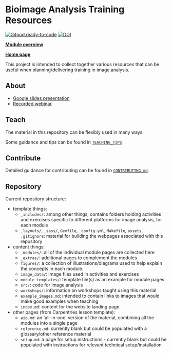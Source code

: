 # Bioimage Analysis Training Resources

[![Gitpod ready-to-code](https://img.shields.io/badge/Gitpod-ready--to--code-blue?logo=gitpod)](https://gitpod.io/#https://github.com/neubias/training-resources)
[![DOI](https://zenodo.org/badge/{github_id}.svg)](https://zenodo.org/badge/latestdoi/{github_id})

**[Module overview](https://neubias.github.io/training-resources/all-modules)**

**[Home page](https://neubias.github.io/training-resources)**


This project is intended to collect together various resources
that can be useful when planning/delivering training in image analysis.

## About 

- [Google slides presentation](https://docs.google.com/presentation/d/1x5euj3p4hoAdOONQbzFA5xf3rnsNeTjC1rpadCbwbQk/edit?usp=sharing)
- [Recorded webinar](https://www.youtube.com/watch?v=xtm7DAiXtr0)

## Teach

The material in this repository can be flexibly used in many ways.

Some guidance and tips can be found in [`TEACHING_TIPS`](TEACHING_TIPS.md)

## Contribute

Detailed guidance for contributing can be found in [`CONTRIBUTING.md`](CONTRIBUTING.md).

## Repository

Current repository structure:

- template things:
  - `_includes/`: among other things, contains folders holding activities and exercises specific to different platforms for image analysis, for each module
  - `_layouts/`, `_sass/`, `Gemfile`, `_config.yml`, `Makefile`, `assets`, `.gitignore`: material for building the webpages associated with this repository
- content things:
  - `_modules/`: all of the individual module pages are collected here
  - `_extras/`: additional pages to complement the modules
  - `figures/`: a collection of illustrations/diagrams used to help explain the concepts in each module.
  - `image_data/`: image files used in activities and exercises
  - `module_templates/`: template file(s) as an example for module pages
  - `src/`: code for image analysis
  - `workshops/`: information on workshops taught using this material
  - `example_images.md`: intended to contain links to images that would make good examples when teaching
  - `index.md`: content for the website landing page
- other pages (from Carpentries lesson template):
  - `aio.md`: an 'all-in-one' version of the material, combining all the modules into a single page
  - `reference.md`: currently blank but could be populated with a glossary/other reference material
  - `setup.md`: a page for setup instructions - currently blank but could be populated with instructions for relevant technical setup/installation
